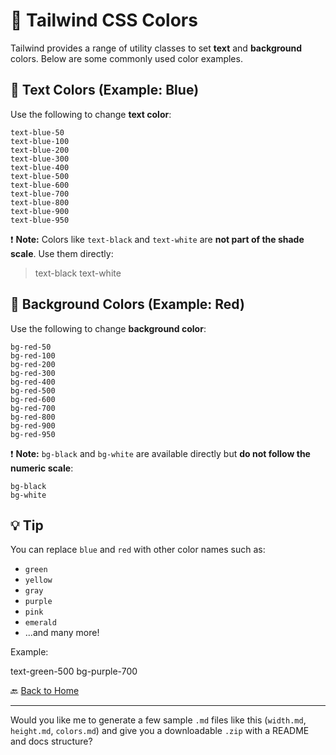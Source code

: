 
# 🎨 Tailwind CSS Colors

Tailwind provides a range of utility classes to set **text** and **background** colors. Below are some commonly used color examples.


## 📝 Text Colors (Example: Blue)

Use the following to change **text color**:

```
text-blue-50
text-blue-100
text-blue-200
text-blue-300
text-blue-400
text-blue-500
text-blue-600
text-blue-700
text-blue-800
text-blue-900
text-blue-950
```

❗ **Note:** Colors like `text-black` and `text-white` are **not part of the shade scale**. Use them directly:

> text-black
> text-white


## 🧱 Background Colors (Example: Red)

Use the following to change **background color**:

```
bg-red-50
bg-red-100
bg-red-200
bg-red-300
bg-red-400
bg-red-500
bg-red-600
bg-red-700
bg-red-800
bg-red-900
bg-red-950
```

❗ **Note:** `bg-black` and `bg-white` are available directly but **do not follow the numeric scale**:

```
bg-black
bg-white
```

## 💡 Tip

You can replace `blue` and `red` with other color names such as:

- `green`
- `yellow`
- `gray`
- `purple`
- `pink`
- `emerald`
- ...and many more!

Example:

text-green-500
bg-purple-700



🔙 [Back to Home](../README.md)

---

Would you like me to generate a few sample `.md` files like this (`width.md`, `height.md`, `colors.md`) and give you a downloadable `.zip` with a README and docs structure?
